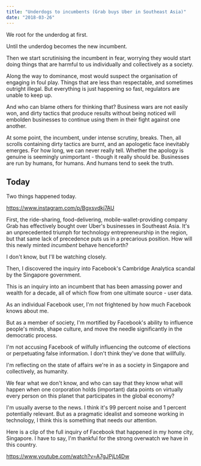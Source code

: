 ```yaml
---
title: "Underdogs to incumbents (Grab buys Uber in Southeast Asia)"
date: "2018-03-26"
---
```


We root for the underdog at first.

Until the underdog becomes the new incumbent.

Then we start scrutinising the incumbent in fear, worrying they would start doing things that are harmful to us individually and collectively as a society.

Along the way to dominance, most would suspect the organisation of engaging in foul play. Things that are less than respectable, and sometimes outright illegal. But everything is just happening so fast, regulators are unable to keep up.

And who can blame others for thinking that? Business wars are not easily won, and dirty tactics that produce results without being noticed will embolden businesses to continue using them in their fight against one another.

At some point, the incumbent, under intense scrutiny, breaks. Then, all scrolls containing dirty tactics are burnt, and an apologetic face inevitably emerges. For how long, we can never really tell. Whether the apology is genuine is seemingly unimportant - though it really should be. Businesses are run by humans, for humans. And humans tend to seek the truth.

## Today

Two things happened today.

https://www.instagram.com/p/Bgxsvdkj7AU

First, the ride-sharing, food-delivering, mobile-wallet-providing company Grab has effectively bought over Uber's businesses in Southeast Asia. It's an unprecedented triumph for technology entrepreneurship in the region, but that same lack of precedence puts us in a precarious position. How will this newly minted _incumbent_ behave henceforth?

I don't know, but I'll be watching closely.

Then, I discovered the inquiry into Facebook's Cambridge Analytica scandal by the Singapore government.

This is an inquiry into an incumbent that has been amassing power and wealth for a decade, all of which flow from one ultimate source - user data.

As an individual Facebook user, I'm not frightened by how much Facebook knows about me.

But as a member of society, I'm mortified by Facebook's ability to influence people's minds, shape culture, and move the needle significantly in the democratic process.

I'm not accusing Facebook of wilfully influencing the outcome of elections or perpetuating false information. I don't think they've done that willfully.

I'm reflecting on the state of affairs we're in as a society in Singapore and collectively, as humanity.

We fear what we don't know, and who can say that they know what will happen when one corporation holds (important) data points on virtually every person on this planet that participates in the global economy?

I'm usually averse to the news. I think it's 99 percent noise and 1 percent potentially relevant. But as a pragmatic idealist and someone working in technology, I think this is something that needs our attention.

Here is a clip of the full inquiry of Facebook that happened in my home city, Singapore. I have to say, I'm thankful for the strong overwatch we have in this country.

https://www.youtube.com/watch?v=A7gJPjLt4Dw
